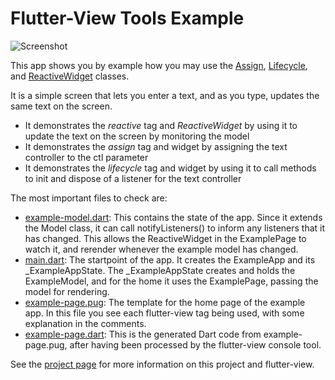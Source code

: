 # Flutter-View Tools Example

![Screenshot](https://blobscdn.gitbook.com/v0/b/gitbook-28427.appspot.com/o/assets%2F-LRHVDDIma_3N68abufD%2F-LWM9V9wMP-C9WhjSbbp%2F-LWM9aQ8XpDfbRzDhcCX%2FScreen%20Shot%202019-01-16%20at%2015.56.18.png?alt=media&token=4906ced2-15fd-478f-a80d-8e9a4eab8d20)

This app shows you by example how you may use the [Assign](../lib/src/assign.dart), [Lifecycle](../lib/src/lifecycle.dart), and [ReactiveWidget](../lib/src/reactive-widget.dart) classes.

It is a simple screen that lets you enter a text, and as you type, updates the same text on the screen.

- It demonstrates the *reactive* tag and *ReactiveWidget* by using it to update the text on the screen by monitoring the model
- It demonstrates the *assign* tag and widget by assigning the text controller to the ctl parameter
- It demonstrates the *lifecycle* tag and widget by using it to call methods to init and dispose of a listener for the text controller

The most important files to check are:

- [example-model.dart](lib/example-model.dart): This contains the state of the app. Since it extends the Model class, it can call notifyListeners() to inform any listeners that it has changed. This allows the ReactiveWidget in the ExamplePage to watch it, and rerender whenever the example model has changed.
- [main.dart](lib/main.dart): The startpoint of the app. It creates the ExampleApp and its _ExampleAppState. The _ExampleAppState creates and holds the ExampleModel, and for the home it uses the ExamplePage, passing the model for rendering.
- [example-page.pug](lib/example-page.pug): The template for the home page of the example app. In this file you see each flutter-view tag being used, with some explanation in the comments.
- [example-page.dart](lib/example-page.dart): This is the generated Dart code from example-page.pug, after having been processed by the flutter-view console tool.

See the [project page](../) for more information on this project and flutter-view.